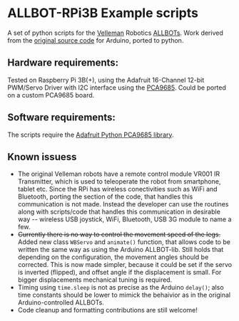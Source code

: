 # ALLBOT-RPi3B Example scripts
A set of python scripts for the [Velleman](https://manuals.velleman.eu/category.php?id=85) Robotics [ALLBOTs](https://manuals.velleman.eu/article.php?id=394). Work derived from the [original source code](https://github.com/Velleman/ALLBOT-lib/) for Arduino, ported to python.

## Hardware requirements:
Tested on Raspberry Pi 3B(+), using the Adafruit 16-Channel 12-bit PWM/Servo Driver with I2C interface using the [PCA9685](https://www.nxp.com/products/power-management/lighting-driver-and-controller-ics/ic-led-controllers/16-channel-12-bit-pwm-fm-plus-ic-bus-led-controller:PCA9685). Could be ported on a custom PCA9685 board.

## Software requirements:
The scripts require the [Adafruit Python PCA9685 library](https://github.com/adafruit/Adafruit_Python_PCA9685). 

## Known issuess
- The original Velleman robots have a remote control module VR001 IR Transmitter, which is used to teleoperate the robot from smartphone, tablet etc. Since the RPi has wireless conectivities such as WiFi and Bluetooth, porting the section of the code, that handles this communication is not made. Instead the developer can use the routines along with scripts/code that handles this communication in desirable way -- wireless USB joystick, WiFi, Bluetooth, USB 3G module to name a few.
- ~~Currently there is no way to control the movement speed of the legs.~~ Added new class `WBServo` and `animate()` function, that allows code to be written the same way as using the Arduino ALLBOT-lib. Still holds that depending on the configuration, the movement angles should be corrected. This is now made simpler, because it could be set if the servo is inverted (flipped), and offset angle if the displacement is small. For bigger displacements mechanical tuning is required. 
- Timing using `time.sleep` is not as precise as the Arduino `delay()`; also time constants should be lower to mimick the behaivior as in the original Arduino-controlled ALLBOTs. 
- Code cleanup and formatting contributions are still welcome!
